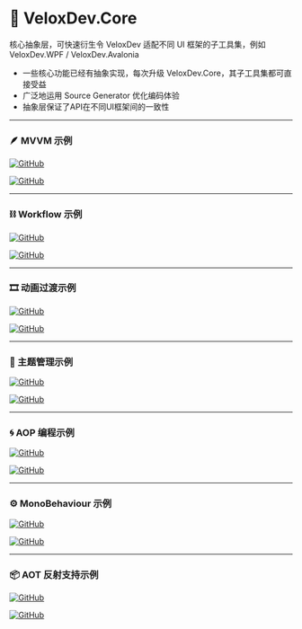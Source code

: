 ﻿# 🚀 VeloxDev.Core

核心抽象层，可快速衍生令 VeloxDev 适配不同 UI 框架的子工具集，例如 VeloxDev.WPF / VeloxDev.Avalonia
- 一些核心功能已经有抽象实现，每次升级 VeloxDev.Core，其子工具集都可直接受益
- 广泛地运用 Source Generator 优化编码体验
- 抽象层保证了API在不同UI框架间的一致性

---

### 🪶 MVVM 示例

[![GitHub](https://img.shields.io/badge/GitHub-Demo_Avalonia-cyan?logo=github)](https://github.com/Axvser/VeloxDev/tree/master/Examples/Avalonia/MVVM/Demo)

[![GitHub](https://img.shields.io/badge/GitHub-Demo_WPF-cyan?logo=github)](https://github.com/Axvser/VeloxDev/tree/master/Examples/WPF/MVVM/Demo)

---

### ⛓️ Workflow 示例

[![GitHub](https://img.shields.io/badge/GitHub-Demo_Avalonia-cyan?logo=github)](https://github.com/Axvser/VeloxDev/tree/master/Examples/Avalonia/Workflow/Demo)

[![GitHub](https://img.shields.io/badge/GitHub-Demo_WPF-cyan?logo=github)](https://github.com/Axvser/VeloxDev/tree/master/Examples/WPF/Workflow/Demo)

---

### 🎞️ 动画过渡示例

[![GitHub](https://img.shields.io/badge/GitHub-Demo_Avalonia-cyan?logo=github)](https://github.com/Axvser/VeloxDev/tree/master/Examples/Avalonia/Transition/Demo)  

[![GitHub](https://img.shields.io/badge/GitHub-Demo_WPF-cyan?logo=github)](https://github.com/Axvser/VeloxDev/tree/master/Examples/WPF/Transition/Demo)

---

### 🎨 主题管理示例

[![GitHub](https://img.shields.io/badge/GitHub-Demo_Avalonia-cyan?logo=github)](https://github.com/Axvser/VeloxDev/tree/master/Examples/Avalonia/Theme/Demo)  

[![GitHub](https://img.shields.io/badge/GitHub-Demo_WPF-cyan?logo=github)](https://github.com/Axvser/VeloxDev/tree/master/Examples/WPF/Theme/Demo)

---

### 🌀 AOP 编程示例

[![GitHub](https://img.shields.io/badge/GitHub-Demo_Avalonia-cyan?logo=github)](https://github.com/Axvser/VeloxDev/tree/master/Examples/Avalonia/AOP/Demo)  

[![GitHub](https://img.shields.io/badge/GitHub-Demo_WPF-cyan?logo=github)](https://github.com/Axvser/VeloxDev/tree/master/Examples/WPF/AOP/Demo)

---

### ⚙️ MonoBehaviour 示例

[![GitHub](https://img.shields.io/badge/GitHub-Demo_Avalonia-cyan?logo=github)](https://github.com/Axvser/VeloxDev/tree/master/Examples/Avalonia/Mono/Demo)  

[![GitHub](https://img.shields.io/badge/GitHub-Demo_WPF-cyan?logo=github)](https://github.com/Axvser/VeloxDev/tree/master/Examples/WPF/Mono/Demo)

---

### 📦 AOT 反射支持示例

[![GitHub](https://img.shields.io/badge/GitHub-Demo_Avalonia-cyan?logo=github)](https://github.com/Axvser/VeloxDev/tree/master/Examples/Avalonia/AOT/Demo)  

[![GitHub](https://img.shields.io/badge/GitHub-Demo_WPF-cyan?logo=github)](https://github.com/Axvser/VeloxDev/tree/master/Examples/WPF/AOT/Demo)

